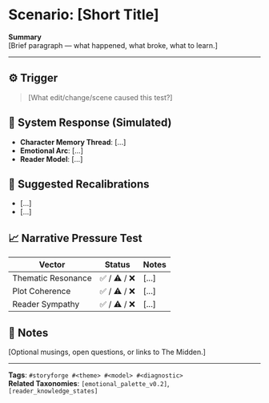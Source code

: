 # Scenario: [Short Title]

**Summary**  
[Brief paragraph — what happened, what broke, what to learn.]

---

## ⚙️ Trigger
> [What edit/change/scene caused this test?]

## 🧠 System Response (Simulated)
- **Character Memory Thread**: [...]
- **Emotional Arc**: [...]
- **Reader Model**: [...]

## 🔁 Suggested Recalibrations
- [...]
- [...]

## 📈 Narrative Pressure Test

| Vector             | Status    | Notes |
| ------------------ | --------- | ----- |
| Thematic Resonance | ✅ / ⚠️ / ❌ | [...] |
| Plot Coherence     | ✅ / ⚠️ / ❌ | [...] |
| Reader Sympathy    | ✅ / ⚠️ / ❌ | [...] |

## 💭 Notes
[Optional musings, open questions, or links to The Midden.]

---

**Tags**: `#storyforge #<theme> #<model> #<diagnostic>`  
**Related Taxonomies**: `[emotional_palette_v0.2]`, `[reader_knowledge_states]`